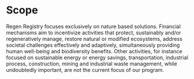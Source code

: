 # Scope

Regen Registry focuses exclusively on nature based solutions. Financial mechanisms aim to incentivize activities that protect, sustainably and/or regeneratively manage, restore natural or modified ecosystems, address societal challenges effectively and adaptively, simultaneously providing human well-being and biodiversity benefits. Other activities, for instance focused on sustainable energy or energy savings, transportation, industrial process, construction, mining and industrial waste management, while undoubtedly important, are not the current focus of our program.
